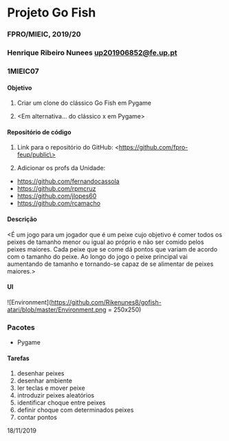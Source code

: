 # Projeto Go Fish
### FPRO/MIEIC, 2019/20
### Henrique Ribeiro Nunees up201906852@fe.up.pt
### 1MIEIC07 

#### Objetivo

1. Criar um clone do clássico Go Fish em Pygame

2. \<Em alternativa... do clássico x em Pygame\>

#### Repositório de código

1) Link para o repositório do GitHub: \<https://github.com/fpro-feup/public\>

2) Adicionar os profs da Unidade:

- https://github.com/fernandocassola
- https://github.com/rpmcruz
- https://github.com/jlopes60
- https://github.com/rcamacho

#### Descrição

\<É um jogo para um jogador que é um peixe cujo objetivo é comer todos os peixes de tamanho menor ou igual ao próprio e não ser comido pelos peixes maiores. Cada peixe que se come dá pontos que variam de acordo com o tamanho do peixe. Ao longo do jogo o peixe principal vai aumentando de tamanho e tornando-se capaz de se alimentar de peixes maiores.\>

#### UI

![Environment](https://github.com/Rikenunes8/gofish-atari/blob/master/Environment.png = 250x250) 

### Pacotes

- Pygame

#### Tarefas

1. desenhar peixes
2. desenhar ambiente
3. ler teclas e mover peixe
4. introduzir peixes aleatórios
5. identificar choque entre peixes
6. definir choque com determinados peixes
7. contar pontos

18/11/2019
